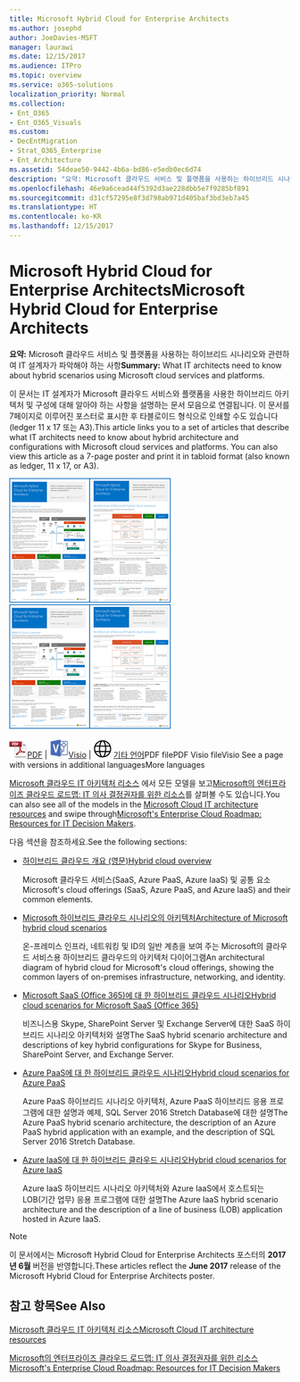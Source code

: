```yaml
---
title: Microsoft Hybrid Cloud for Enterprise Architects
ms.author: josephd
author: JoeDavies-MSFT
manager: laurawi
ms.date: 12/15/2017
ms.audience: ITPro
ms.topic: overview
ms.service: o365-solutions
localization_priority: Normal
ms.collection:
- Ent_O365
- Ent_O365_Visuals
ms.custom:
- DecEntMigration
- Strat_O365_Enterprise
- Ent_Architecture
ms.assetid: 54deae50-9442-4b6a-bd86-e5edb0ec6d74
description: "요약: Microsoft 클라우드 서비스 및 플랫폼을 사용하는 하이브리드 시나리오와 관련하여 IT 설계자가 파악해야 하는 사항"
ms.openlocfilehash: 46e9a6cead44f5392d3ae228dbb5e7f9285bf891
ms.sourcegitcommit: d31cf57295e8f3d798ab971d405baf3bd3eb7a45
ms.translationtype: HT
ms.contentlocale: ko-KR
ms.lasthandoff: 12/15/2017
---
```

# <a name="microsoft-hybrid-cloud-for-enterprise-architects"></a><span data-ttu-id="bd5e5-103">Microsoft Hybrid Cloud for Enterprise Architects</span><span class="sxs-lookup"><span data-stu-id="bd5e5-103">Microsoft Hybrid Cloud for Enterprise Architects</span></span>

 <span data-ttu-id="bd5e5-104">**요약:** Microsoft 클라우드 서비스 및 플랫폼을 사용하는 하이브리드 시나리오와 관련하여 IT 설계자가 파악해야 하는 사항</span><span class="sxs-lookup"><span data-stu-id="bd5e5-104">**Summary:** What IT architects need to know about hybrid scenarios using Microsoft cloud services and platforms.</span></span>
  
<span data-ttu-id="bd5e5-p101">이 문서는 IT 설계자가 Microsoft 클라우드 서비스와 플랫폼을 사용한 하이브리드 아키텍처 및 구성에 대해 알아야 하는 사항을 설명하는 문서 모음으로 연결됩니다. 이 문서를 7페이지로 이루어진 포스터로 표시한 후 타블로이드 형식으로 인쇄할 수도 있습니다(ledger 11 x 17 또는 A3).</span><span class="sxs-lookup"><span data-stu-id="bd5e5-p101">This article links you to a set of articles that describe what IT architects need to know about hybrid architecture and configurations with Microsoft cloud services and platforms. You can also view this article as a 7-page poster and print it in tabloid format (also known as ledger, 11 x 17, or A3).</span></span>
  
<span data-ttu-id="bd5e5-107">[![Microsoft 하이브리드 클라우드 모델의 축소판 이미지](images/Hybrid_Poster/Hybrid_Cloud_Thumbnail.png)](https://www.microsoft.com/download/details.aspx?id=54424
)</span><span class="sxs-lookup"><span data-stu-id="bd5e5-107">[![Thumb image for the Microsoft hybrid cloud model](images/Hybrid_Poster/Hybrid_Cloud_Thumbnail.png)](https://www.microsoft.com/download/details.aspx?id=54424
)</span></span>
  
<span data-ttu-id="bd5e5-108">![PDF 파일](images/Common_Images/PDFIcon.png)[PDF](https://go.microsoft.com/fwlink/p/?linkid=842082) | ![Visio 파일](images/Common_Images/VisioIcon.png)[Visio](https://go.microsoft.com/fwlink/p/?linkid=842083) | ![다른 언어 버전으로 페이지 보기](images/Common_Images/GlobeIcon.png)
[기타 언어](https://www.microsoft.com/download/details.aspx?id=54424)</span><span class="sxs-lookup"><span data-stu-id="bd5e5-108">PDF filePDF  Visio fileVisio  See a page with versions in additional languagesMore languages</span></span>
  
<span data-ttu-id="bd5e5-109">[Microsoft 클라우드 IT 아키텍처 리소스](microsoft-cloud-it-architecture-resources.md) 에서 모든 모델을 보고[Microsoft의 엔터프라이즈 클라우드 로드맵: IT 의사 결정권자를 위한 리소스]((https://aka.ms/cloudarchitecture))를 살펴볼 수도 있습니다.</span><span class="sxs-lookup"><span data-stu-id="bd5e5-109">You can also see all of the models in the [Microsoft Cloud IT architecture resources](microsoft-cloud-it-architecture-resources.md) and swipe through[Microsoft's Enterprise Cloud Roadmap: Resources for IT Decision Makers]((https://aka.ms/cloudarchitecture)).</span></span>
  
<span data-ttu-id="bd5e5-110">다음 섹션을 참조하세요.</span><span class="sxs-lookup"><span data-stu-id="bd5e5-110">See the following sections:</span></span>
  
- [<span data-ttu-id="bd5e5-111">하이브리드 클라우드 개요 (영문)</span><span class="sxs-lookup"><span data-stu-id="bd5e5-111">Hybrid cloud overview</span></span>](hybrid-cloud-overview.md)
    
    <span data-ttu-id="bd5e5-112">Microsoft 클라우드 서비스(SaaS, Azure PaaS, Azure IaaS) 및 공통 요소</span><span class="sxs-lookup"><span data-stu-id="bd5e5-112">Microsoft's cloud offerings (SaaS, Azure PaaS, and Azure IaaS) and their common elements.</span></span>
    
- [<span data-ttu-id="bd5e5-113">Microsoft 하이브리드 클라우드 시나리오의 아키텍처</span><span class="sxs-lookup"><span data-stu-id="bd5e5-113">Architecture of Microsoft hybrid cloud scenarios</span></span>](architecture-of-microsoft-hybrid-cloud-scenarios.md)
    
    <span data-ttu-id="bd5e5-114">온-프레미스 인프라, 네트워킹 및 ID의 일반 계층을 보여 주는 Microsoft의 클라우드 서비스용 하이브리드 클라우드의 아키텍처 다이어그램</span><span class="sxs-lookup"><span data-stu-id="bd5e5-114">An architectural diagram of hybrid cloud for Microsoft's cloud offerings, showing the common layers of on-premises infrastructure, networking, and identity.</span></span>
    
- [<span data-ttu-id="bd5e5-115">Microsoft SaaS (Office 365)에 대 한 하이브리드 클라우드 시나리오</span><span class="sxs-lookup"><span data-stu-id="bd5e5-115">Hybrid cloud scenarios for Microsoft SaaS (Office 365)</span></span>](hybrid-cloud-scenarios-for-microsoft-saas-office-365.md)
    
    <span data-ttu-id="bd5e5-116">비즈니스용 Skype, SharePoint Server 및 Exchange Server에 대한 SaaS 하이브리드 시나리오 아키텍처와 설명</span><span class="sxs-lookup"><span data-stu-id="bd5e5-116">The SaaS hybrid scenario architecture and descriptions of key hybrid configurations for Skype for Business, SharePoint Server, and Exchange Server.</span></span>
    
- [<span data-ttu-id="bd5e5-117">Azure PaaS에 대 한 하이브리드 클라우드 시나리오</span><span class="sxs-lookup"><span data-stu-id="bd5e5-117">Hybrid cloud scenarios for Azure PaaS</span></span>](hybrid-cloud-scenarios-for-azure-paas.md)
    
    <span data-ttu-id="bd5e5-118">Azure PaaS 하이브리드 시나리오 아키텍처, Azure PaaS 하이브리드 응용 프로그램에 대한 설명과 예제, SQL Server 2016 Stretch Database에 대한 설명</span><span class="sxs-lookup"><span data-stu-id="bd5e5-118">The Azure PaaS hybrid scenario architecture, the description of an Azure PaaS hybrid application with an example, and the description of SQL Server 2016 Stretch Database.</span></span>
    
- [<span data-ttu-id="bd5e5-119">Azure IaaS에 대 한 하이브리드 클라우드 시나리오</span><span class="sxs-lookup"><span data-stu-id="bd5e5-119">Hybrid cloud scenarios for Azure IaaS</span></span>](hybrid-cloud-scenarios-for-azure-iaas.md)
    
    <span data-ttu-id="bd5e5-120">Azure IaaS 하이브리드 시나리오 아키텍처와 Azure IaaS에서 호스트되는 LOB(기간 업무) 응용 프로그램에 대한 설명</span><span class="sxs-lookup"><span data-stu-id="bd5e5-120">The Azure IaaS hybrid scenario architecture and the description of a line of business (LOB) application hosted in Azure IaaS.</span></span>
    
> [!NOTE]
> <span data-ttu-id="bd5e5-121">이 문서에서는 Microsoft Hybrid Cloud for Enterprise Architects 포스터의 **2017년 6월** 버전을 반영합니다.</span><span class="sxs-lookup"><span data-stu-id="bd5e5-121">These articles reflect the **June 2017** release of the Microsoft Hybrid Cloud for Enterprise Architects poster.</span></span>
  
## <a name="see-also"></a><span data-ttu-id="bd5e5-122">참고 항목</span><span class="sxs-lookup"><span data-stu-id="bd5e5-122">See Also</span></span>

[<span data-ttu-id="bd5e5-123">Microsoft 클라우드 IT 아키텍처 리소스</span><span class="sxs-lookup"><span data-stu-id="bd5e5-123">Microsoft Cloud IT architecture resources</span></span>](microsoft-cloud-it-architecture-resources.md)

<span data-ttu-id="bd5e5-124">[Microsoft의 엔터프라이즈 클라우드 로드맵: IT 의사 결정권자를 위한 리소스]((https://sway.com/FJ2xsyWtkJc2taRD))</span><span class="sxs-lookup"><span data-stu-id="bd5e5-124">[Microsoft's Enterprise Cloud Roadmap: Resources for IT Decision Makers]((https://sway.com/FJ2xsyWtkJc2taRD))</span></span>




